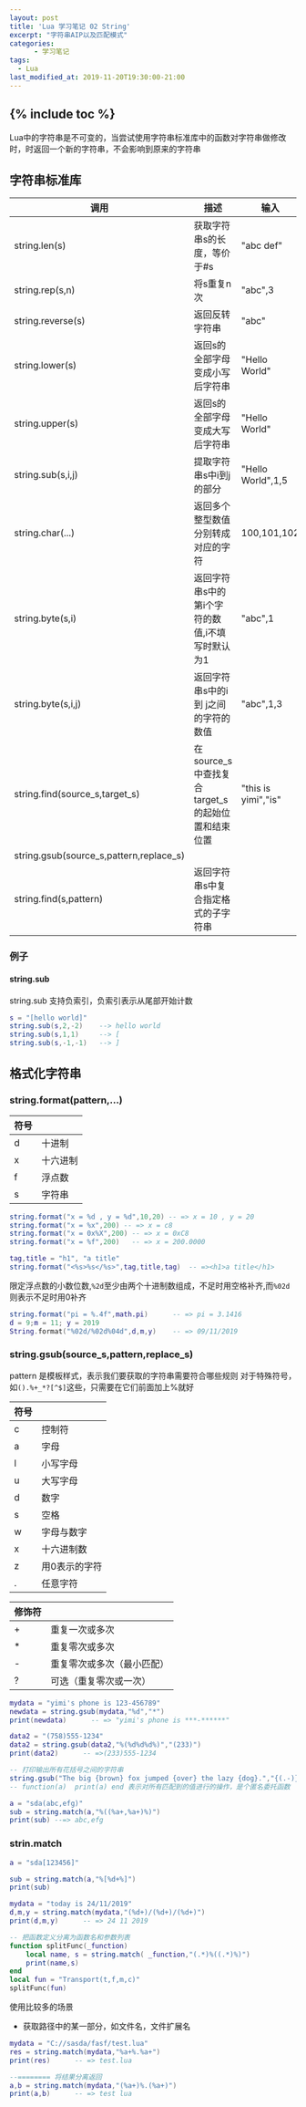 ```yaml
---
layout: post
title: 'Lua 学习笔记 02 String'
excerpt: "字符串AIP以及匹配模式"
categories:
      - 学习笔记
tags:
  - Lua
last_modified_at: 2019-11-20T19:30:00-21:00
---
```

{% include toc %}
---
Lua中的字符串是不可变的，当尝试使用字符串标准库中的函数对字符串做修改时，时返回一个新的字符串，不会影响到原来的字符串

## 字符串标准库

|调用|描述|输入|输出|
|-|-|-|-|
|string.len(s)|获取字符串s的长度，等价于#s|"abc def"|7|
|string.rep(s,n)|将s重复n次|"abc",3|abcabcabc|
|string.reverse(s)|返回反转字符串|"abc"|"cba"|
|string.lower(s)|返回s的全部字母变成小写后字符串|"Hello World"|"hello world"|
|string.upper(s)|返回s的全部字母变成大写后字符串|"Hello World"|"HELLO WORLD"|
|string.sub(s,i,j)|提取字符串s中i到j的部分|"Hello World",1,5|"Hello"|
|string.char(...)|返回多个整型数值分别转成对应的字符|100,101,102|c d e|
|string.byte(s,i)|返回字符串s中的第i个字符的数值,i不填写时默认为1|"abc",1|97|
|string.byte(s,i,j)|返回字符串s中的i 到 j之间的字符的数值|"abc",1,3|97,98,99|
|string.find(source_s,target_s)|在source_s中查找复合target_s的起始位置和结束位置|"this is yimi","is"|3，4|
|string.gsub(source_s,pattern,replace_s)|
|string.find(s,pattern)|返回字符串s中复合指定格式的子字符串|

### 例子

#### string.sub

string.sub 支持负索引，负索引表示从尾部开始计数
```lua
s = "[hello world]"
string.sub(s,2,-2)    --> hello world
string.sub(s,1,1)     --> [
string.sub(s,-1,-1)   --> ]
```

## 格式化字符串

### string.format(pattern,...)

|符号||
|-|-|
|d|十进制|
|x|十六进制|
|f|浮点数|
|s|字符串|


```lua
string.format("x = %d , y = %d",10,20) -- => x = 10 , y = 20
string.format("x = %x",200) -- => x = c8
string.format("x = 0x%X",200) -- => x = 0xC8
string.format("x = %f",200)   -- => x = 200.0000

tag,title = "h1", "a title"
string.format("<%s>%s</%s>",tag,title,tag)  -- =><h1>a title</h1>

```

限定浮点数的小数位数,`%2d`至少由两个十进制数组成，不足时用空格补齐,而`%02d`则表示不足时用0补齐
```lua
string.format("pi = %.4f",math.pi)      -- => pi = 3.1416
d = 9;m = 11; y = 2019
String.format("%02d/%02d%04d",d,m,y)    -- => 09/11/2019
```

### string.gsub(source_s,pattern,replace_s)

pattern 是模板样式，表示我们要获取的字符串需要符合哪些规则
对于特殊符号，如`().%+_*?[^$]`这些，只需要在它们前面加上%就好

|符号||
|-|-|
|c|控制符|
|a|字母|
|l|小写字母|
|u|大写字母|
|d|数字|
|s|空格|
|w|字母与数字|
|x|十六进制数|
|z|用0表示的字符|
|.|任意字符|

|修饰符||
|-|-|
|+|重复一次或多次|
|*|重复零次或多次|
|-|重复零次或多次（最小匹配）|
|?|可选（重复零次或一次）|

```lua
mydata = "yimi's phone is 123-456789"
newdata = string.gsub(mydata,"%d","*")
print(newdata)      -- => "yimi's phone is ***-******"

data2 = "(758)555-1234"
data2 = string.gsub(data2,"%(%d%d%d%)","(233)")
print(data2)      -- =>(233)555-1234

-- 打印输出所有花括号之间的字符串
string.gsub("The big {brown} fox jumped {over} the lazy {dog}.","{(.-)}", function(a)  print(a) end )
-- function(a)  print(a) end 表示对所有匹配到的值进行的操作，是个匿名委托函数

a = "sda(abc,efg)"
sub = string.match(a,"%((%a+,%a+)%)")
print(sub) --=> abc,efg

```

### strin.match

```lua
a = "sda[123456]"

sub = string.match(a,"%[%d+%]")
print(sub)

mydata = "today is 24/11/2019"
d,m,y = string.match(mydata,"(%d+)/(%d+)/(%d+)")
print(d,m,y)      -- => 24 11 2019

-- 把函数定义分离为函数名和参数列表
function splitFunc(_function)
	local name, s = string.match( _function,"(.*)%((.*)%)")
	print(name,s)
end
local fun = "Transport(t,f,m,c)"
splitFunc(fun)
```

使用比较多的场景
- 获取路径中的某一部分，如文件名，文件扩展名

```lua
mydata = "C://sasda/fasf/test.lua"
res = string.match(mydata,"%a+%.%a+")
print(res)      -- => test.lua

--======== 将结果分离返回
a,b = string.match(mydata,"(%a+)%.(%a+)")
print(a,b)      -- => test lua
```
